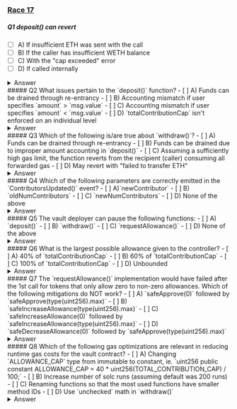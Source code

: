 ### [Race 17](https://ventral.digital/posts/2023/5/1/race-17-of-the-secureum-bootcamp-epoch-infinity)

##### Q1 deposit() can revert
- [ ] A) If insufficient ETH was sent with the call 
- [ ] B) If the caller has insufficient WETH balance 
- [ ] C) With the "cap exceeded" error 
- [ ] D) If called internally
<details>
<summary>Answer</summary>
A,B
<p>
A: If the ether (_msg.value_ > 0) provided with the call to _deposit()_ is less than the specified _amount_, the attempt to call _WETH.deposit()_ may revert.<br>
B: If no ether was provided with the call and the caller has an insufficient balance of WETH, or given insufficient approval to their WETH balance, the attempt to call _WETH.transferFrom()_ will revert.<br>
C: For the "cap exceeded" error to be thrown, `totalContributions + amount > TOTAL_CONTRIBUTION_CAP`. But `TOTAL_CONTRIBUTION_CAP = type(uint72).max` and _totalContributions_ is _uint72_. So the attempt to add an _amount_ to _totalContributions_ that would make it larger than _type(uint72).max_ would revert from an integer overflow error before the _require()_ ever could. This makes the _require()_ basically redundant and it can be removed.<br>
D: The _deposit()_ function is a external. An attempt to call it internally would not revert but never compile in the first place. The contract could still call this function via _this.deposit()_ though, which would make the contract CALL itself like it would an external contract.
</p>
</details> 
##### Q2 What issues pertain to the `deposit()` function?
- [ ] A) Funds can be drained through re-entrancy 
- [ ] B) Accounting mismatch if user specifies `amount` > `msg.value` 
- [ ] C) Accounting mismatch if user specifies `amount` < `msg.value` 
- [ ] D) `totalContributionCap` isn't enforced on an individual level
<details>
<summary>Answer</summary>
C
<p>
A: For a re-entrancy an unsafe external call needs to be made. All the external calls being made within the `deposit()` are to the trusted WETH contract which does also not have any sender callbacks/hooks like an ERC777 would have.<br>
B/C: If the specified _amount_ was larger than the sent _msg.value_, the function would revert. But on the other hand, if the _amount_ was smaller than the actual sent _msg.value_ the deposit would only handle the _amount_ and the rest of the ether would be left in the _Vault_ contract (allowing someone else to pick it up on another deposit).<br>
D: The fact that _totalContributionCap_ isn't enforced on an individual level does not cause an issue as _totalContributions_'s value would revert before any individual contributor would be able to make deposits beyond the cap.
</p>
</details> 
##### Q3 Which of the following is/are true about `withdraw()`?
- [ ] A) Funds can be drained through re-entrancy 
- [ ] B) Funds can be drained due to improper amount accounting in `deposit()` 
- [ ] C) Assuming a sufficiently high gas limit, the function reverts from the recipient (caller) consuming all forwarded gas 
- [ ] D) May revert with "failed to transfer ETH"
<details>
<summary>Answer</summary>
D
<p>
A: The _withdraw()_ function follows the Checks-Effects-Interactions pattern: (Check) Subtracting the amount from the individual's contribution would revert if the integer were to underflow. (Effect) The individual contributor's balance is updated before the value is transferred. (Interactions) The unsafe external call to the _msg.sender_ is only made once all Checks and Effects have been applied. Re-entering the contract would not allow draining any funds.<br>
B: It's true that there's improper accounting, but the effect is that funds that were left over from a _deposit()_ can be recovered/stolen by another depositor and then withdrawn. This does not allow to drain the Vault of any funds that have been properly accounted for though.<br>
C: As only 63/64 gas is forwarded, the function should have sufficient gas remaining for execution (hence the high gas limit assumption).<br>
D: True, if msg.sender reverts (eg. is a contract that lacks payable / fallback function).
</p>
</details> 
##### Q4 Which of the following parameters are correctly emitted in the `ContributorsUpdated()` event?
- [ ] A)`newContributor` 
- [ ] B) `oldNumContributors` 
- [ ] C) `newNumContributors` 
- [ ] D) None of the above
<details>
<summary>Answer</summary>
A
<p>
A: Option A is understandably ambiguous: if withdrawals were working, then you could have an existing contributor be recognized as a new one. Nevertheless, in its current state, we can take it to emit for only legitimately new contributors.<br>
B: Generally, it's not save to make assumptions about the evaluation order of expressions in Solidity. How obscure this can be especially for event emissions has been shown in [last year's Underhanded Solidity contest](https://github.com/ethereum/solidity-underhanded-contest/blob/master/2022/submissions_2022/submission9_TynanRichards/SPOILERS.md): "The indexed parameters are evaluated first in right-to-left order, then the non-indexed parameters are evaluated left-to-right". Because of this, the general best practice is to avoid nested expressions whenever possible and do them within separate lines of code.<br>
C: One of the most common gas optimizations seen in Code4rena reports is how the prefix increment (++i) is more efficient than postfix (i++). However, most aren't aware of a key difference: Prefix increments returns the value AFTER the increment, postfix returns the value BEFORE.
</p>
</details> 
##### Q5 The vault deployer can pause the following functions:
- [ ] A) `deposit()` 
- [ ] B) `withdraw()` 
- [ ] C) `requestAllowance()` 
- [ ] D) None of the above
<details>
<summary>Answer</summary>
D
<p>
The contract can't be paused because the pause and unpause functionality aren't exposed.<br>
Author notes: Sort of a trick question that requires knowledge about the Pausable contract. As mentioned in the Spearbit community workshop I gave recently, it can be difficult to spot what's absent, not just what's present.
</p>
</details> 
##### Q6 What is the largest possible allowance given to the controller?
- [ ] A) 40% of `totalContributionCap` 
- [ ] B) 60% of `totalContributionCap` 
- [ ] C) 100% of `totalContributionCap` 
- [ ] D) Unbounded
<details>
<summary>Answer</summary>
C
<p>
The allowance is only capped as long as the specified _amount_ is larger the current _totalContributions_. That means as soon as the _totalContributions_ are larger than _ALLOWANCE_CAP_, it's possible to give an allowance of 100%.
</p>
</details> 
##### Q7 The `requestAllowance()` implementation would have failed after the 1st call for tokens that only allow zero to non-zero allowances. Which of the following mitigations do NOT work?
- [ ] A) `safeApprove(0)` followed by `safeApprove(type(uint256).max)` 
- [ ] B) `safeIncreaseAllowance(type(uint256).max)` 
- [ ] C) `safeIncreaseAllowance(0)` followed by `safeIncreaseAllowance(type(uint256).max)` 
- [ ] D) `safeDecreaseAllowance(0)` followed by `safeApprove(type(uint256).max)`
<details>
<summary>Answer</summary>
B,C,D
<p>
There are some implementations of ERC20 tokens that require an approval to be reset to 0 before it can be updated to another non-zero value.<br>
The _safeIncreaseAllowance()_ / _safeDecreaseAllowance()_ functions request the current allowance, adding/subtracting the specified amount and then update it by calling _approve()_. These functions do not set the approval to 0 in between, so for these tokens the function would still fail after the 1st call.
</p>
</details> 
##### Q8 Which of the following gas optimizations are relevant in reducing runtime gas costs for the vault contract?
- [ ] A) Changing `ALLOWANCE_CAP` type from immutable to constant, ie. `uint256 public constant ALLOWANCE_CAP = 40 * uint256(TOTAL_CONTRIBUTION_CAP) / 100;` 
- [ ] B) Increase number of solc runs (assuming default was 200 runs) 
- [ ] C) Renaming functions so that the most used functions have smaller method IDs 
- [ ] D) Use `unchecked` math in `withdraw()`
<details>
<summary>Answer</summary>
B,C
<p>
A: Changing _ALLOWANCE_CAP_ to be _constant_ would actually consume more runtime gas as the expression would then be evaluated on every call, while with _immutable_ the expression would be calculated during deployment and then become a static value. (Note that there's no difference between these options anymore when the via-IR compilation pipeline and optimization is used).<br>
B: Increasing the optimizer's _runs_ configuration will increase the deployment bytecode size but decrease the gas usage at runtime.<br>
C: (The smaller the function's ID the earlier it can be found by the function selector.) – In hindsight, this is not entirely true: Including the public variable getters, the Vault contract has 9 function signatures exposed. For contracts with more than 4 function IDs the Solidity compiler starts using a [binary search algorithm](https://github.com/0xArcturus/binarysearch/) instead of using a sorted-if-then selector. So in the case of the Vault contract, there's no guarantee that renaming the functions in the described manner would actually ensure reduced runtime costs for all of the most used functions. It's still true that the function with the lowest ID will have the shortest path (one pivot, on EQ), but the same is not guaranteed for the other functions.<br>
D: It wouldn't be safe to use unchecked math in the _withdraw()_ function as it would potentially allow users to withdraw more than they should be able to. (The wording is intended to imply that the entire function's body would be put into an unchecked block.)
</p>
</details> 
